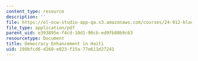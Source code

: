 ```yaml
---
content_type: resource
description: ''
file: https://ol-ocw-studio-app-qa.s3.amazonaws.com/courses/24-912-black-matters-introduction-to-black-studies-spring-2017/199bfcd6d260e023f15a77e611d27241_MIT24_912s17_haiti.pdf
file_type: application/pdf
parent_uid: e393895e-f4cd-10d1-90cb-ed9fb80b9c63
resourcetype: Document
title: Democracy Enhancement in Haiti
uid: 199bfcd6-d260-e023-f15a-77e611d27241
---
```

